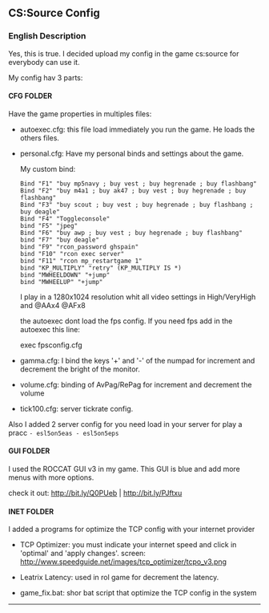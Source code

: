## CS:Source Config

### English Description

Yes, this is true. I decided upload my config in the game cs:source for everybody can use it.

My config hav 3 parts:

#### CFG FOLDER

Have the game properties in multiples files:

- autoexec.cfg: this file load immediately you run the game. He loads the others files.
- personal.cfg: Have my personal binds and settings about the game.
	
	My custom bind:
	```
	Bind "F1" "buy mp5navy ; buy vest ; buy hegrenade ; buy flashbang"
	Bind "F2" "buy m4a1 ; buy ak47 ; buy vest ; buy hegrenade ; buy flashbang"
	Bind "F3" "buy scout ; buy vest ; buy hegrenade ; buy flashbang ; buy deagle"
	Bind "F4" "Toggleconsole"
	bind "F5" "jpeg"
	Bind "F6" "buy awp ; buy vest ; buy hegrenade ; buy flashbang"
	bind "F7" "buy deagle"
	bind "F9" "rcon_password ghspain"
	bind "F10" "rcon exec server"
	bind "F11" "rcon mp_restartgame 1"
	bind "KP_MULTIPLY" "retry" (KP_MULTIPLY IS *)
	bind "MWHEELDOWN" "+jump"
	bind "MWHEELUP" "+jump"
	```
	I play in a 1280x1024 resolution whit all video settings in High/VeryHigh and @AAx4 @AFx8

	the autoexec dont load the fps config. If you need fps add in the autoexec this line:

	exec fpsconfig.cfg


- gamma.cfg: I bind the keys '+' and '-' of the numpad for increment and decrement the bright of the monitor.
- volume.cfg: binding of AvPag/RePag for increment and decrement the volume
- tick100.cfg: server tickrate config.

Also I added 2 server config for you need load in your server for play a pracc
	```
	- esl5on5eas
	- esl5on5eps
	```
#### GUI FOLDER

I used the ROCCAT GUI v3 in my game. This GUI is blue and add more menus with more options.

check it out: http://bit.ly/Q0PUeb 	| 	http://bit.ly/PJftxu

#### INET FOLDER

I added a programs for optimize the TCP config with your internet provider

- TCP Optimizer: you must indicate your internet speed and click in 'optimal' and 'apply changes'.
	screen: http://www.speedguide.net/images/tcp_optimizer/tcpo_v3.png

- Leatrix Latency: used in rol game for decrement the latency.

- game_fix.bat: shor bat script that optimize the TCP config in the system

---
